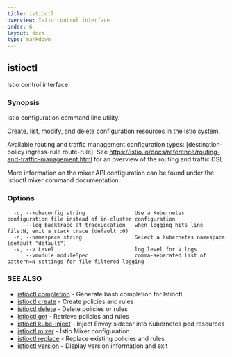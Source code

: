 ```yaml
---
title: istioctl
overview: Istio control interface
order: 6
layout: docs
type: markdown
---
```

## istioctl

Istio control interface

### Synopsis



Istio configuration command line utility.

Create, list, modify, and delete configuration resources in the Istio system.

Available routing and traffic management configuration types: [destination-policy ingress-rule route-rule]. See
https://istio.io/docs/reference/routing-and-traffic-management.html
for an overview of the routing and traffic DSL.

More information on the mixer API configuration can be found under the
istioctl mixer command documentation.


### Options

```
  -c, --kubeconfig string                Use a Kubernetes configuration file instead of in-cluster configuration
      --log_backtrace_at traceLocation   when logging hits line file:N, emit a stack trace (default :0)
  -n, --namespace string                 Select a Kubernetes namespace (default "default")
  -v, --v Level                          log level for V logs
      --vmodule moduleSpec               comma-separated list of pattern=N settings for file-filtered logging
```

### SEE ALSO
* [istioctl completion](istioctl_completion.html)	 - Generate bash completion for Istioctl
* [istioctl create](istioctl_create.html)	 - Create policies and rules
* [istioctl delete](istioctl_delete.html)	 - Delete policies or rules
* [istioctl get](istioctl_get.html)	 - Retrieve policies and rules
* [istioctl kube-inject](istioctl_kube-inject.html)	 - Inject Envoy sidecar into Kubernetes pod resources
* [istioctl mixer](istioctl_mixer.html)	 - Istio Mixer configuration
* [istioctl replace](istioctl_replace.html)	 - Replace existing policies and rules
* [istioctl version](istioctl_version.html)	 - Display version information and exit

